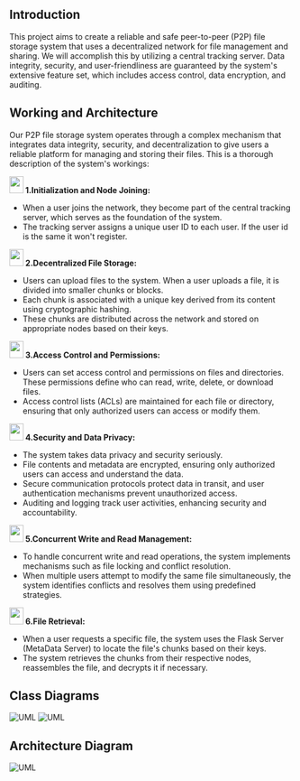 ## Introduction

This project aims to create a reliable and safe peer-to-peer (P2P) file storage system that uses a decentralized network for file management and sharing. We will accomplish this by utilizing a central tracking server. Data integrity, security, and user-friendliness are guaranteed by the system's extensive feature set, which includes access control, data encryption, and auditing.

## Working and Architecture
Our P2P file storage system operates through a complex mechanism that integrates data integrity, security, and decentralization to give users a reliable platform for managing and storing their files. This is a thorough description of the system's workings:

**<img src="https://drive.google.com/uc?export=view&id=15CsOqNSuAuFOkXQ4rzSegfB2MshRplze" width="25rem" height="30rem" style=""/> 1.Initialization and Node Joining:**

- When a user joins the network, they become part of the central tracking server, which serves as the foundation of the system.
- The tracking server assigns a unique user ID to each user. If the user id is the same it won't register.
  
**<img src="https://drive.google.com/uc?export=view&id=1mbcpw3-u5NiNNG-ftYOvj-2ZXdWNzkMZ" width="25rem" height="30rem"/> 2.Decentralized File Storage:**

- Users can upload files to the system. When a user uploads a file, it is divided into smaller chunks or blocks.
- Each chunk is associated with a unique key derived from its content using cryptographic hashing.
- These chunks are distributed across the network and stored on appropriate nodes based on their keys.
    
**<img src="https://drive.google.com/uc?export=view&id=1FDYiDDCrfA-qpKVbEdaH6zkpvRJcp8Th" width="25rem" height="30rem"/> 3.Access Control and Permissions:**

- Users can set access control and permissions on files and directories. These permissions define who can read, write, delete, or download files.
- Access control lists (ACLs) are maintained for each file or directory, ensuring that only authorized users can access or modify them.
  
**<img src="https://drive.google.com/uc?export=view&id=1I8qEvGw6QFAvllRLaU7jh15N8wvRb0pD" width="25rem" height="30rem"/> 4.Security and Data Privacy:**

- The system takes data privacy and security seriously.
- File contents and metadata are encrypted, ensuring only authorized users can access and understand the data.
- Secure communication protocols protect data in transit, and user authentication mechanisms prevent unauthorized access.
- Auditing and logging track user activities, enhancing security and accountability.
  
**<img src="https://drive.google.com/uc?export=view&id=1d9dmy2xg6LX0ah4Y8i02xpEmQMTvoB_s" width="25rem" height="30rem"/> 5.Concurrent Write and Read Management:**

- To handle concurrent write and read operations, the system implements mechanisms such as file locking and conflict resolution.
- When multiple users attempt to modify the same file simultaneously, the system identifies conflicts and resolves them using predefined strategies.
  
**<img src="https://drive.google.com/uc?export=view&id=1AQpR5Y1ZA2nM5b8Taqiz7tbQEVVLgwnI" width="25rem" height="30rem"/>  6.File Retrieval:**

- When a user requests a specific file, the system uses the Flask Server (MetaData Server) to locate the file's chunks based on their keys.
- The system retrieves the chunks from their respective nodes, reassembles the file, and decrypts it if necessary.
    
## Class Diagrams

<picture>
  <img alt="UML" src="https://drive.google.com/uc?export=view&id=1B2JkK1telHQn4qSOXSujZORIfy2ok7BC"/>
</picture>

<picture>
    <img alt="UML" src="https://drive.google.com/uc?export=view&id=1cPUCmhZxHgVUumtbo68-FH-pmrGKYqkg">
</picture>

## Architecture Diagram

<picture>
    <img alt="UML" src="https://drive.google.com/uc?export=view&id=1g1RdIFGKHmaKFQECVq6BxvNNYl_XjCcf">
</picture>
